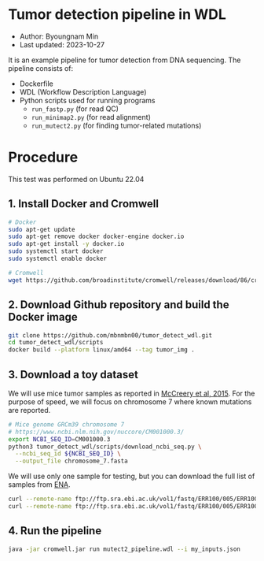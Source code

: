 # Tumor detection pipeline in WDL
- Author: Byoungnam Min
- Last updated: 2023-10-27

It is an example pipeline for tumor detection from DNA sequencing.
The pipeline consists of:
- Dockerfile
- WDL (Workflow Description Language)
- Python scripts used for running programs
  - `run_fastp.py` (for read QC)
  - `run_minimap2.py` (for read alignment)
  - `run_mutect2.py` (for finding tumor-related mutations)

# Procedure

This test was performed on Ubuntu 22.04

## 1. Install Docker and Cromwell

```bash
# Docker
sudo apt-get update
sudo apt-get remove docker docker-engine docker.io
sudo apt-get install -y docker.io
sudo systemctl start docker
sudo systemctl enable docker

# Cromwell
wget https://github.com/broadinstitute/cromwell/releases/download/86/cromwell-86.jar
```

## 2. Download Github repository and build the Docker image

```bash
git clone https://github.com/mbnmbn00/tumor_detect_wdl.git
cd tumor_detect_wdl/scripts
docker build --platform linux/amd64 --tag tumor_img .
```

## 3. Download a toy dataset

We will use mice tumor samples as reported in [McCreery et al, 2015](https://www.nature.com/articles/nm.3979). For the purpose of speed, we will focus on chromosome 7 where known mutations are reported.

```bash
# Mice genome GRCm39 chromosome 7
# https://www.ncbi.nlm.nih.gov/nuccore/CM001000.3/
export NCBI_SEQ_ID=CM001000.3
python3 tumor_detect_wdl/scripts/download_ncbi_seq.py \
  --ncbi_seq_id ${NCBI_SEQ_ID} \
  --output_file chromosome_7.fasta
```

We will use only one sample for testing, but you can download the full list of samples from [ENA](https://www.ebi.ac.uk/ena/browser/view/PRJEB4767).

```bash
curl --remote-name ftp://ftp.sra.ebi.ac.uk/vol1/fastq/ERR100/005/ERR1008135/ERR1008135_1.fastq.gz
curl --remote-name ftp://ftp.sra.ebi.ac.uk/vol1/fastq/ERR100/005/ERR1008135/ERR1008135_2.fastq.gz
```

## 4. Run the pipeline

```bash
java -jar cromwell.jar run mutect2_pipeline.wdl --i my_inputs.json
```
